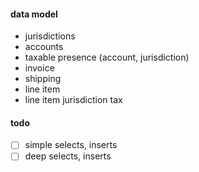 #### data model

* jurisdictions
* accounts
* taxable presence (account, jurisdiction)
* invoice
* shipping
* line item
* line item jurisdiction tax

#### todo
* [ ] simple selects, inserts
* [ ] deep selects, inserts